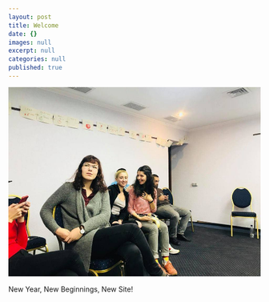 ```yaml
---
layout: post
title: Welcome
date: {}
images: null
excerpt: null
categories: null
published: true
---
```



![](/uploads/versions/26230509-1529041550485053-7372078925288436861-n---x----960-720x---.jpg)

New Year, New Beginnings, New Site!
